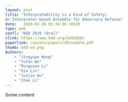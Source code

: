 ```yaml
---
layout: post
title: "Interpretability is a Kind of Safety:
An Interpreter-based Ensemble for Adversary Defense"
date:   2020-02-20 01:34:36 +0530
type: pub
confl: "KDD 2020 (Oral)"
clink: https://www.kdd.org/kdd2020/
paperlink: /assets/papers/XEnsemble.pdf
thumb: kdd-xe.png
Authors: 
    - "Jingyuan Wang"
    - "Yufan Wu"
    - "Mingxuan Li"
    - "Xin Lin"
    - "Junjie Wu"
    - "Chao Li"
---
```


Some content
